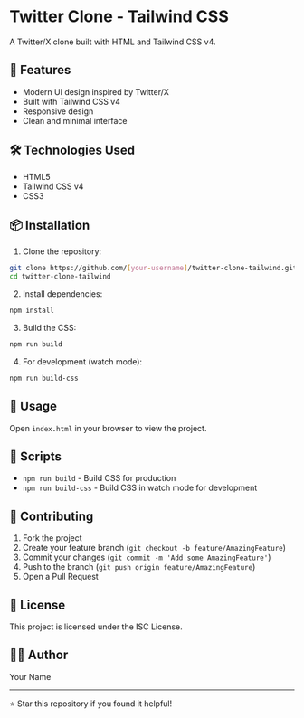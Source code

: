 # Twitter Clone - Tailwind CSS

A Twitter/X clone built with HTML and Tailwind CSS v4.

## 🚀 Features

- Modern UI design inspired by Twitter/X
- Built with Tailwind CSS v4
- Responsive design
- Clean and minimal interface

## 🛠️ Technologies Used

- HTML5
- Tailwind CSS v4
- CSS3

## 📦 Installation

1. Clone the repository:
```bash
git clone https://github.com/[your-username]/twitter-clone-tailwind.git
cd twitter-clone-tailwind
```

2. Install dependencies:
```bash
npm install
```

3. Build the CSS:
```bash
npm run build
```

4. For development (watch mode):
```bash
npm run build-css
```

## 🎯 Usage

Open `index.html` in your browser to view the project.

## 📝 Scripts

- `npm run build` - Build CSS for production
- `npm run build-css` - Build CSS in watch mode for development

## 🤝 Contributing

1. Fork the project
2. Create your feature branch (`git checkout -b feature/AmazingFeature`)
3. Commit your changes (`git commit -m 'Add some AmazingFeature'`)
4. Push to the branch (`git push origin feature/AmazingFeature`)
5. Open a Pull Request

## 📄 License

This project is licensed under the ISC License.

## 👨‍💻 Author

Your Name

---

⭐ Star this repository if you found it helpful!
